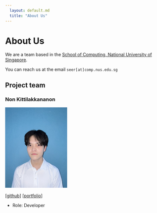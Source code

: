 ```yaml
---
  layout: default.md
  title: "About Us"
---
```


# About Us

We are a team based in the [School of Computing, National University of Singapore](http://www.comp.nus.edu.sg).

You can reach us at the email `seer[at]comp.nus.edu.sg`

## Project team

### Non Kittilakkananon

<img src="images/tata32000.png" width="200px">

[[github](https://github.com/tata32000)]
[[portfolio](team/tata32000.md)]

* Role: Developer
